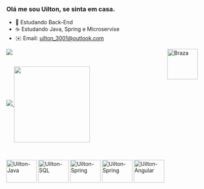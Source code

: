  ### Olá me sou Uilton, se sinta em casa.
 

- 📖 Estudando Back-End
- ☕ Estudando Java, Spring e Microservise
- ✉️ Email: uilton_3001@outlook.com

<div>
  <a href="https://www.linkedin.com/in/uilton-ribeiro/">
    <img src="https://img.shields.io/badge/LinkedIn-0077B5?style=for-the-badge&logo=linkedin&logoColor=white" />
    <img align="right" alt="Braza" height = "80" src=https://github.com/UiltonRibeiro/UiltonRibeiro/assets/125402910/a518c1de-806d-43b7-b6df-46b3ecdabf53/
>
</div>

##
<picture>
  <source
    srcset="https://github-readme-stats.vercel.app/api?username=UiltonRibeiro&show_icons=true&theme=ayu-mirage"
    media="(prefers-color-scheme: dark)"
  />
  <source
    srcset="https://github-readme-stats.vercel.app/api?username=UiltonRibeiro&show_icons=true"
    media="(prefers-color-scheme: light), (prefers-color-scheme: no-preference)"
  />
  <img src="https://github-readme-stats.vercel.app/api?username=UiltonRibeiro&show_icons=true" />
</picture>
  <img height=200 align="center" src="https://github-readme-stats.vercel.app/api/top-langs?username=UiltonRibeiro&layout=donut&langs_count=8&card_width=320&theme=ayu-mirage" />
</a>

##
<div style="display: inline_block">
  <br>
  <img align="center" alt="Uilton-Java" height="60" width="80" src="https://cdn.jsdelivr.net/gh/devicons/devicon/icons/java/java-original-wordmark.svg" />
  <img align="center" alt="Uilton-SQL" height="60" width="80" src="https://cdn.jsdelivr.net/gh/devicons/devicon/icons/postgresql/postgresql-plain-wordmark.svg" />
  <img align="center" alt="Uilton-Spring" height="60" width="80" src="https://cdn.jsdelivr.net/gh/devicons/devicon/icons/spring/spring-original-wordmark.svg" />
  <img align="center" alt="Uilton-Spring" height="60" width="80" src="https://cdn.jsdelivr.net/gh/devicons/devicon/icons/html5/html5-plain-wordmark.svg" />
   <img align="center" alt="Uilton-Angular" height="60" width="80" src="https://cdn.jsdelivr.net/gh/devicons/devicon/icons/angularjs/angularjs-original.svg" />
  
</div>
